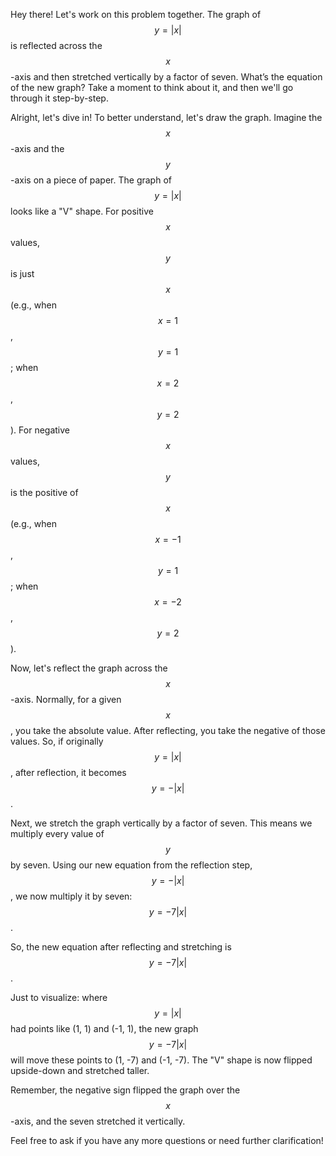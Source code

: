 Hey there! Let's work on this problem together. The graph of $$y = |x|$$ is reflected across the $$x$$-axis and then stretched vertically by a factor of seven. What’s the equation of the new graph? Take a moment to think about it, and then we'll go through it step-by-step.

Alright, let's dive in! To better understand, let's draw the graph. Imagine the $$x$$-axis and the $$y$$-axis on a piece of paper. The graph of $$y = |x|$$ looks like a "V" shape. For positive $$x$$ values, $$y$$ is just $$x$$ (e.g., when $$x = 1$$, $$y = 1$$; when $$x = 2$$, $$y = 2$$). For negative $$x$$ values, $$y$$ is the positive of $$x$$ (e.g., when $$x = -1$$, $$y = 1$$; when $$x = -2$$, $$y = 2$$).

Now, let's reflect the graph across the $$x$$-axis. Normally, for a given $$x$$, you take the absolute value. After reflecting, you take the negative of those values. So, if originally $$y = |x|$$, after reflection, it becomes $$y = -|x|$$.

Next, we stretch the graph vertically by a factor of seven. This means we multiply every value of $$y$$ by seven. Using our new equation from the reflection step, $$y = -|x|$$, we now multiply it by seven: $$y = -7|x|$$.

So, the new equation after reflecting and stretching is $$y = -7|x|$$.

Just to visualize: where $$y = |x|$$ had points like (1, 1) and (-1, 1), the new graph $$y = -7|x|$$ will move these points to (1, -7) and (-1, -7). The "V" shape is now flipped upside-down and stretched taller.

Remember, the negative sign flipped the graph over the $$x$$-axis, and the seven stretched it vertically. 

Feel free to ask if you have any more questions or need further clarification!